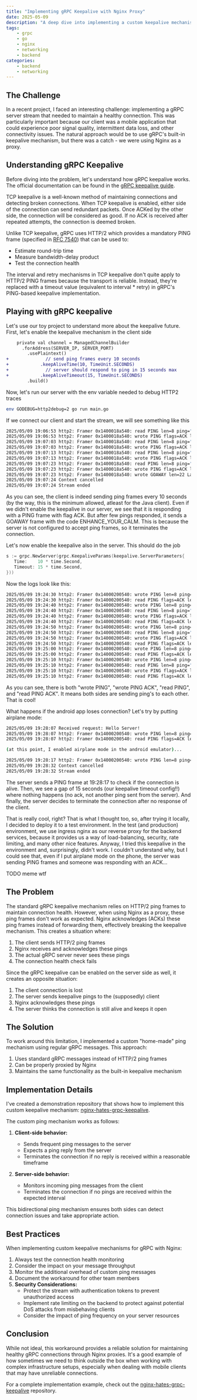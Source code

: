 ```yaml
---
title: "Implementing gRPC Keepalive with Nginx Proxy"
date: 2025-05-09
description: "A deep dive into implementing a custom keepalive mechanism for gRPC server streams when working with Nginx proxy"
tags: 
    - grpc
    - go
    - nginx
    - networking
    - backend
categories:
    - backend
    - networking
---
```


## The Challenge

In a recent project, I faced an interesting challenge: implementing a gRPC server stream that needed to maintain a healthy connection. This was particularly important because our client was a mobile application that could experience poor signal quality, intermittent data loss, and other connectivity issues. The natural approach would be to use gRPC's built-in keepalive mechanism, but there was a catch - we were using Nginx as a proxy.

## Understanding gRPC Keepalive

Before diving into the problem, let's understand how gRPC keepalive works. The official documentation can be found in the [gRPC keepalive guide](https://grpc.io/docs/guides/keepalive/).

TCP keepalive is a well-known method of maintaining connections and detecting broken connections. When TCP keepalive is enabled, either side of the connection can send redundant packets. Once ACKed by the other side, the connection will be considered as good. If no ACK is received after repeated attempts, the connection is deemed broken.

Unlike TCP keepalive, gRPC uses HTTP/2 which provides a mandatory PING frame (specified in [RFC 7540](https://httpwg.org/specs/rfc7540.html#PING)) that can be used to:
- Estimate round-trip time
- Measure bandwidth-delay product
- Test the connection health

The interval and retry mechanisms in TCP keepalive don't quite apply to HTTP/2 PING frames because the transport is reliable. Instead, they're replaced with a timeout value (equivalent to interval * retry) in gRPC's PING-based keepalive implementation.


## Playing with gRPC keepalive

Let's use our toy project to understand more about the keepalive future.
First, let's enable the keepalive mechanism in the client side

```diff
    private val channel = ManagedChannelBuilder
      .forAddress(SERVER_IP, SERVER_PORT)
        .usePlaintext()
+              // send ping frames every 10 seconds
+            .keepAliveTime(10, TimeUnit.SECONDS)
+              // server should respond to ping in 15 seconds max
+            .keepAliveTimeout(15, TimeUnit.SECONDS)
        .build()
```

Now, let's run our server with the env variable needed to debug HTTP2 traces

```bash
env GODEBUG=http2debug=2 go run main.go
```

If we connect our client and start the stream, we will see something like this

```bash
2025/05/09 19:06:53 http2: Framer 0x1400018a540: read PING len=8 ping="\xa1\x97GVkb\xb4|"
2025/05/09 19:06:53 http2: Framer 0x1400018a540: wrote PING flags=ACK len=8 ping="\xa1\x97GVkb\xb4|"
2025/05/09 19:07:03 http2: Framer 0x1400018a540: read PING len=8 ping="\xd9L\xad>&\b\xb8\x86"
2025/05/09 19:07:03 http2: Framer 0x1400018a540: wrote PING flags=ACK len=8 ping="\xd9L\xad>&\b\xb8\x86"
2025/05/09 19:07:13 http2: Framer 0x1400018a540: read PING len=8 ping="\xd84|3G6|\x1a"
2025/05/09 19:07:13 http2: Framer 0x1400018a540: wrote PING flags=ACK len=8 ping="\xd84|3G6|\x1a"
2025/05/09 19:07:23 http2: Framer 0x1400018a540: read PING len=8 ping="\xd4\xdeڬ\x858\x89\x82"
2025/05/09 19:07:23 http2: Framer 0x1400018a540: wrote PING flags=ACK len=8 ping="\xd4\xdeڬ\x858\x89\x82"
2025/05/09 19:07:23 http2: Framer 0x1400018a540: wrote GOAWAY len=22 LastStreamID=3 ErrCode=ENHANCE_YOUR_CALM Debug="too_many_pings"
2025/05/09 19:07:24 Context cancelled
2025/05/09 19:07:24 Stream ended
```

As you can see, the client is indeed sending ping frames every 10 seconds (by the way, this is the minimum allowed, atleast for the Java client). Even if we didn't enable the keepalive in our server, we see that it is responding with a PING frame with flag ACK. But after few pings responded, it sends a GOAWAY frame with the code ENHANCE_YOUR_CALM. This is because the server is not configured to accept ping frames, so it terminates the connection.

Let's now enable the keepalive also in the server. This should do the job

```go
s := grpc.NewServer(grpc.KeepaliveParams(keepalive.ServerParameters{
   Time:    10 * time.Second,
   Timeout: 15 * time.Second,
}))
```

Now the logs look like this:

```bash
2025/05/09 19:24:30 http2: Framer 0x14000200540: wrote PING len=8 ping="\x00\x00\x00\x00\x00\x00\x00\x00"
2025/05/09 19:24:30 http2: Framer 0x14000200540: read PING flags=ACK len=8 ping="\x00\x00\x00\x00\x00\x00\x00\x00"
2025/05/09 19:24:40 http2: Framer 0x14000200540: wrote PING len=8 ping="\x00\x00\x00\x00\x00\x00\x00\x00"
2025/05/09 19:24:40 http2: Framer 0x14000200540: read PING len=8 ping="\xa6\x9c#UD[\x83\xd0"
2025/05/09 19:24:40 http2: Framer 0x14000200540: wrote PING flags=ACK len=8 ping="\xa6\x9c#UD[\x83\xd0"
2025/05/09 19:24:40 http2: Framer 0x14000200540: read PING flags=ACK len=8 ping="\x00\x00\x00\x00\x00\x00\x00\x00"
2025/05/09 19:24:50 http2: Framer 0x14000200540: wrote PING len=8 ping="\x00\x00\x00\x00\x00\x00\x00\x00"
2025/05/09 19:24:50 http2: Framer 0x14000200540: read PING len=8 ping="\xe5\x90\xda\\\x9eё\xbf"
2025/05/09 19:24:50 http2: Framer 0x14000200540: wrote PING flags=ACK len=8 ping="\xe5\x90\xda\\\x9eё\xbf"
2025/05/09 19:24:50 http2: Framer 0x14000200540: read PING flags=ACK len=8 ping="\x00\x00\x00\x00\x00\x00\x00\x00"
2025/05/09 19:25:00 http2: Framer 0x14000200540: wrote PING len=8 ping="\x00\x00\x00\x00\x00\x00\x00\x00"
2025/05/09 19:25:00 http2: Framer 0x14000200540: read PING flags=ACK len=8 ping="\x00\x00\x00\x00\x00\x00\x00\x00"
2025/05/09 19:25:10 http2: Framer 0x14000200540: wrote PING len=8 ping="\x00\x00\x00\x00\x00\x00\x00\x00"
2025/05/09 19:25:10 http2: Framer 0x14000200540: read PING len=8 ping="X\xde\xedl\xa8\b\\\x90"
2025/05/09 19:25:10 http2: Framer 0x14000200540: wrote PING flags=ACK len=8 ping="X\xde\xedl\xa8\b\\\x90"
2025/05/09 19:25:10 http2: Framer 0x14000200540: read PING flags=ACK len=8 ping="\x00\x00\x00\x00\x00\x00\x00\x00"
```

As you can see, there is both "wrote PING", "wrote PING ACK", "read PING", and "read PING ACK". It means both sides are sending ping's to each other. That is cool!

What happens if the android app loses connection? Let's try by putting airplane mode:

```bash
2025/05/09 19:28:07 Received request: Hello Server!
2025/05/09 19:28:07 http2: Framer 0x14000200540: wrote PING len=8 ping="\x02\x04\x10\x10\t\x0e\a\a"
2025/05/09 19:28:07 http2: Framer 0x14000200540: read PING flags=ACK len=8 ping="\x02\x04\x10\x10\t\x0e\a\a"

(at this point, I enabled airplane mode in the android emulator)...

2025/05/09 19:28:17 http2: Framer 0x14000200540: wrote PING len=8 ping="\x00\x00\x00\x00\x00\x00\x00\x00"
2025/05/09 19:28:32 Context cancelled
2025/05/09 19:28:32 Stream ended

```

The server sends a PING frame at 19:28:17 to check if the connection is alive. Then, we see a gap of 15 seconds (our keepalive timeout config!!) where nothing happens (no ack, not another ping sent from the server). And finally, the server decides to terminate the connection after no response of the client.

That is really cool, right? That is what I thought too, so, after trying it locally, I decided to deploy it to a test environment. In the test (and production) environment, we use ingress nginx as our reverse proxy for the backend services, because it provides us a way of load-balancing, security, rate limiting, and many other nice features. Anyway, I tried this keepalive in the environment and, surprisingly, didn't work. I couldn't understand why, but I could see that, even if I put airplane mode on the phone, the server was sending PING frames and someone was responding with an ACK... 

TODO meme wtf

## The Problem

The standard gRPC keepalive mechanism relies on HTTP/2 ping frames to maintain connection health. However, when using Nginx as a proxy, these ping frames don't work as expected. Nginx acknowledges (ACKs) these ping frames instead of forwarding them, effectively breaking the keepalive mechanism. This creates a situation where:

1. The client sends HTTP/2 ping frames
2. Nginx receives and acknowledges these pings
3. The actual gRPC server never sees these pings
4. The connection health check fails

Since the gRPC keepalive can be enabled on the server side as well, it creates an opposite situation:
1. The client connection is lost
2. The server sends keepalive pings to the (supposedly) client
3. Nginx acknowledges these pings
4. The server thinks the connection is still alive and keeps it open

## The Solution

To work around this limitation, I implemented a custom "home-made" ping mechanism using regular gRPC messages. This approach:

1. Uses standard gRPC messages instead of HTTP/2 ping frames
2. Can be properly proxied by Nginx
3. Maintains the same functionality as the built-in keepalive mechanism

## Implementation Details

I've created a demonstration repository that shows how to implement this custom keepalive mechanism: [nginx-hates-grpc-keepalive](https://github.com/hectorgabucio/nginx-hates-grpc-keepalive).

The custom ping mechanism works as follows:

1. **Client-side behavior:**
   - Sends frequent ping messages to the server
   - Expects a ping reply from the server
   - Terminates the connection if no reply is received within a reasonable timeframe

2. **Server-side behavior:**
   - Monitors incoming ping messages from the client
   - Terminates the connection if no pings are received within the expected interval

This bidirectional ping mechanism ensures both sides can detect connection issues and take appropriate action.

## Best Practices

When implementing custom keepalive mechanisms for gRPC with Nginx:

1. Always test the connection health monitoring
2. Consider the impact on your message throughput
3. Monitor the additional overhead of custom ping messages
4. Document the workaround for other team members
5. **Security Considerations:**
   - Protect the stream with authentication tokens to prevent unauthorized access
   - Implement rate limiting on the backend to protect against potential DoS attacks from misbehaving clients
   - Consider the impact of ping frequency on your server resources

## Conclusion

While not ideal, this workaround provides a reliable solution for maintaining healthy gRPC connections through Nginx proxies. It's a good example of how sometimes we need to think outside the box when working with complex infrastructure setups, especially when dealing with mobile clients that may have unreliable connections.

For a complete implementation example, check out the [nginx-hates-grpc-keepalive](https://github.com/hectorgabucio/nginx-hates-grpc-keepalive) repository.